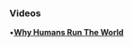     
    
### Videos

•[**Why Humans Run The World**](https://www.youtube.com/watch?v=nzj7Wg4DAbs) 

